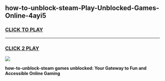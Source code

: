 
## how-to-unblock-steam-Play-Unblocked-Games-Online-4ayi5
<h3>
<a href="https://premium76.site?title=how-to-unblock-steam&ref=25A">CLICK TO PLAY</a></h3>
<hr>

<h3>
<a href="https://premium76.site?title=how-to-unblock-steam&ref=25A">CLICK 2 PLAY</a>
  
</h3>

<a href="https://premium76.site?title=how-to-unblock-steam&ref=25A"><img src="https://clearcache.store/games.png"></a>


**how-to-unblock-steam games unblocked: Your Gateway to Fun and Accessible Online Gaming**
